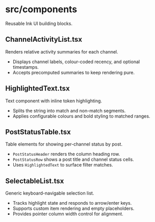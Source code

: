 # src/components

Reusable Ink UI building blocks.

## ChannelActivityList.tsx
Renders relative activity summaries for each channel.
- Displays channel labels, colour-coded recency, and optional timestamps.
- Accepts precomputed summaries to keep rendering pure.

## HighlightedText.tsx
Text component with inline token highlighting.
- Splits the string into match and non-match segments.
- Applies configurable colours and bold styling to matched ranges.

## PostStatusTable.tsx
Table elements for showing per-channel status by post.
- `PostStatusHeader` renders the column heading row.
- `PostStatusRow` shows a post title and channel status cells.
- Uses `HighlightedText` to surface filter matches.

## SelectableList.tsx
Generic keyboard-navigable selection list.
- Tracks highlight state and responds to arrow/enter keys.
- Supports custom item rendering and empty placeholders.
- Provides pointer column width control for alignment.
